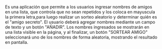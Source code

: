 Es una aplicación que permite a los usuarios ingresar nombres de amigos en una lista, que controla que no sean repetidos y los coloca
en mayuscula la primera letra,para luego realizar un sorteo aleatorio y determinar quién es el "amigo secreto".
El usuario deberá agregar nombres mediante un campo de texto y un botón "AÑADIR". Los nombres ingresados se mostrarán en una
lista visible en la página, y al finalizar, un botón "SORTEAR AMIGO" seleccionará uno de los nombres de forma aleatoria, mostrando el resultado en pantalla.
